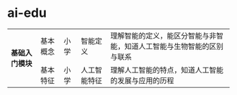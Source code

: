 # ai-edu

<table>
    <tr>
        <td rowspan="2"><strong>基础入门模块</strong></td>
        <td>基本概念</td>
        <td>小学</td>
        <td>智能定义</td>
        <td>理解智能的定义，能区分智能与非智能，知道人工智能与生物智能的区别与联系</td>
    </tr>
    <tr>
        <td>基本特征</td>
        <td>小学</td>
        <td>人工智能特征</td>
        <td>理解人工智能的特点，知道人工智能的发展与应用的历程</td>
    </tr>
</table>

